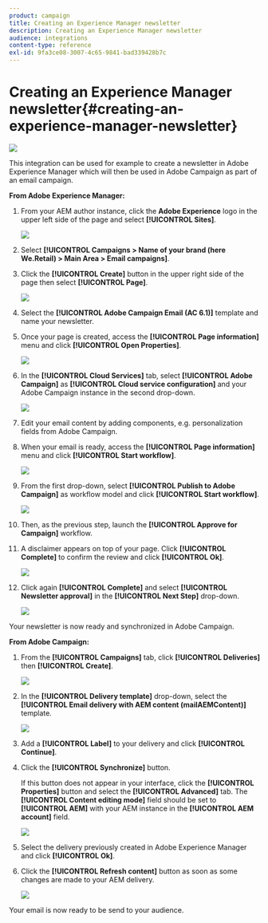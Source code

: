 ```yaml
---
product: campaign
title: Creating an Experience Manager newsletter
description: Creating an Experience Manager newsletter
audience: integrations
content-type: reference
exl-id: 9fa3ce08-3007-4c65-9841-bad339428b7c
---
```

# Creating an Experience Manager newsletter{#creating-an-experience-manager-newsletter}

![](../../assets/common.svg)

This integration can be used for example to create a newsletter in Adobe Experience Manager which will then be used in Adobe Campaign as part of an email campaign.

**From Adobe Experience Manager:**

1. From your AEM author instance, click the **Adobe Experience** logo in the upper left side of the page and select **[!UICONTROL Sites]**.

   ![](assets/aem_uc_1.png)

1. Select **[!UICONTROL Campaigns > Name of your brand (here We.Retail) > Main Area > Email campaigns]**.
1. Click the **[!UICONTROL Create]** button in the upper right side of the page then select **[!UICONTROL Page]**.

   ![](assets/aem_uc_2.png)

1. Select the **[!UICONTROL Adobe Campaign Email (AC 6.1)]** template and name your newsletter.
1. Once your page is created, access the **[!UICONTROL Page information]** menu and click **[!UICONTROL Open Properties]**.

   ![](assets/aem_uc_3.png)

1. In the **[!UICONTROL Cloud Services]** tab, select **[!UICONTROL Adobe Campaign]** as **[!UICONTROL Cloud service configuration]** and your Adobe Campaign instance in the second drop-down.

   ![](assets/aem_uc_4.png)

1. Edit your email content by adding components, e.g. personalization fields from Adobe Campaign.
1. When your email is ready, access the **[!UICONTROL Page information]** menu and click **[!UICONTROL Start workflow]**.

   ![](assets/aem_uc_5.png)

1. From the first drop-down, select **[!UICONTROL Publish to Adobe Campaign]** as workflow model and click **[!UICONTROL Start workflow]**.

   ![](assets/aem_uc_6.png)

1. Then, as the previous step, launch the **[!UICONTROL Approve for Campaign]** workflow.
1. A disclaimer appears on top of your page. Click **[!UICONTROL Complete]** to confirm the review and click **[!UICONTROL Ok]**.

   ![](assets/aem_uc_7.png)

1. Click again **[!UICONTROL Complete]** and select **[!UICONTROL Newsletter approval]** in the **[!UICONTROL Next Step]** drop-down.

   ![](assets/aem_uc_8.png)

Your newsletter is now ready and synchronized in Adobe Campaign.

**From Adobe Campaign:**

1. From the **[!UICONTROL Campaigns]** tab, click **[!UICONTROL Deliveries]** then **[!UICONTROL Create]**.

   ![](assets/aem_uc_9.png)

1. In the **[!UICONTROL Delivery template]** drop-down, select the **[!UICONTROL Email delivery with AEM content (mailAEMContent)]** template.

   ![](assets/aem_uc_10.png)

1. Add a **[!UICONTROL Label]** to your delivery and click **[!UICONTROL Continue]**.
1. Click the **[!UICONTROL Synchronize]** button.

   If this button does not appear in your interface, click the **[!UICONTROL Properties]** button and select the **[!UICONTROL Advanced]** tab. The **[!UICONTROL Content editing mode]** field should be set to **[!UICONTROL AEM]** with your AEM instance in the **[!UICONTROL AEM account]** field.

   ![](assets/aem_uc_11.png)

1. Select the delivery previously created in Adobe Experience Manager and click **[!UICONTROL Ok]**.
1. Click the **[!UICONTROL Refresh content]** button as soon as some changes are made to your AEM delivery.

   ![](assets/aem_uc_12.png)

Your email is now ready to be send to your audience.
